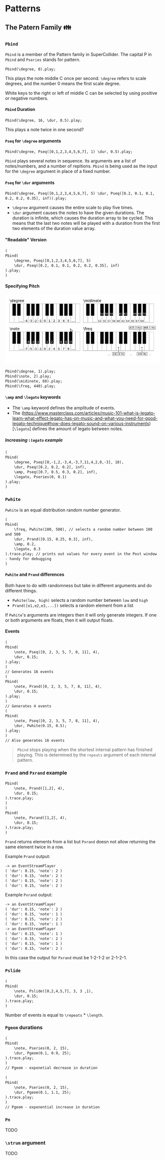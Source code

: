 # Patterns

## The Patern Family 👪

### `Pbind`
`Pbind` is a member of the Pattern family in SuperCollider. The capital P in `Pbind` and `Pseries` stands for pattern.
```supercollider
Pbind(\degree, 0).play;
```
This plays the note middle C once per second. `\degree` refers to scale degrees, and the number 0 means the first scale degree.

White keys to the right or left of middle C can be selected by using positive or negative numbers.

#### `Pbind` Duration
```supercollider
Pbind(\degree, 16, \dur, 0.5).play;
```
This plays a note twice in one second?

#### `Pseq` for `\degree` arguments
```supercollider
Pbind(\degree, Pseq([0,1,2,3,4,5,6,7], 1) \dur, 0.5).play;
```
`Pbind` plays several notes in sequence. Its arguments are a list of notes/numbers, and a number of repitions. `Pbind` is
being used as the input for the `\degree` argument in place of a fixed number.

#### `Pseq` for `\dur` arguments
```supercollider
Pbind(\degree, Pseq([0,1,2,3,4,5,6,7], 5) \dur, Pseq([0.2, 0.1, 0.1, 0.2, 0.2, 0.35], inf)).play;
```
- `\degree` argument causes the entire scale to play five times.
- `\dur` argument causes the notes to have the given durations. The duration is infinite, which causes the duration
  array to be cycled. This means that the last two notes will be played with a duration from the first two elements of
  the duration value array.

#### "Readable" Version
```supercollider
(
Pbind(
    \degree, Pseq([0,1,2,3,4,5,6,7], 5) 
    \dur, Pseq([0.2, 0.1, 0.1, 0.2, 0.2, 0.35], inf)
).play;
)
```
#### Specifying Pitch
![](notes.png)
```supercollider
Pbind(\degree, 1).play;
Pbind(\note, 2).play;
Pbind(\midinote, 69).play;
Pbind(\freq, 440).play;
```
#### `\amp` and `\legato` keywords
- The `\amp` keyword defines the amplitude of events.  
- The (https://www.masterclass.com/articles/music-101-what-is-legato-learn-what-effect-legato-has-on-music-and-what-you-need-for-good-legato-technique#how-does-legato-sound-on-various-instruments)[`\legato`] defines the amount of legato between notes.

##### Increasing `\legato` example
```supercollider
(
Pbind(
    \degree, Pseq([0,-1,2,-3,4,-3,7,11,4,2,0,-3], 10),
    \dur, Pseq([0.2, 0.2, 0.2], inf),
    \amp, Pseq([0.7, 0.5, 0.3, 0.2], inf),
    \legato, Pseries(0, 0.1)
).play;
)
```
### `Pwhite`

`Pwhite` is an equal distribution random number generator.

```supercollider
(
Pbind(
    \freq, Pwhite(100, 500), // selects a random number between 100 and 500
    \dur, Prand([0.15, 0.25, 0.3], inf),
    \amp, 0.2,
    \legato, 0.3
).trace.play; // prints out values for every event in the Post window - handy for debugging
)
```
#### `Pwhite` and `Prand` differences

Both have to do with randomness but take in different arguments and do different things.

- `Pwhite(low, high)` selects a random number between `low` and `high`
- `Prand([e1,e2,e3,...])` selects a random element from a list

If `Pwhite`'s arguments are integers then it will only generate integers. If one or both arguments
are floats, then it will output floats.

#### Events

```supercollider
(
Pbind(
    \note, Pseq([0, 2, 3, 5, 7, 8, 11], 4),
    \dur, 0.15;
).play;
)
// Generates 16 events
(
Pbind(
    \note, Prand([0, 2, 3, 5, 7, 8, 11], 4),
    \dur, 0.15;
).play;
)
// Generates 4 events
(
Pbind(
    \note, Pseq([0, 2, 3, 5, 7, 8, 11], 4),
    \dur, Pwhite(0.15, 0.5);
).play;
)
// Also generates 16 events
```
> `Pbind` stops playing when the shortest internal pattern has finished playing. This is determined by the
> `repeats` argument of each internal pattern.

### `Prand` and `Pxrand` example

```supercollider
Pbind(
    \note, Prand([1,2], 4),
    \dur, 0.15;
).trace.play;
)
(
Pbind(
    \note, Pxrand([1,2], 4),
    \dur, 0.15;
).trace.play;
)
```
`Prand` returns elements from a list but `Pxrand` doesn not allow returning the same element twice in a row.

Example `Prand` output:
```
-> an EventStreamPlayer
( 'dur': 0.15, 'note': 2 )
( 'dur': 0.15, 'note': 2 )
( 'dur': 0.15, 'note': 2 )
( 'dur': 0.15, 'note': 2 )
```

Example `Pxrand` output:
```
-> an EventStreamPlayer
( 'dur': 0.15, 'note': 2 )
( 'dur': 0.15, 'note': 1 )
( 'dur': 0.15, 'note': 2 )
( 'dur': 0.15, 'note': 1 )
-> an EventStreamPlayer
( 'dur': 0.15, 'note': 1 )
( 'dur': 0.15, 'note': 2 )
( 'dur': 0.15, 'note': 1 )
( 'dur': 0.15, 'note': 2 )
```

In this case the output for `Pxrand` must be 1-2-1-2 or 2-1-2-1.

### `Pslide`

```supercollider
(
Pbind(
    \note, Pslide([0,2,4,5,7], 3, 3 ,1),
    \dur, 0.15;
).trace.play;
)
```
Number of events is equal to `\repeats` * `\length`. 

### `Pgeom` durations

```supercollder
(
Pbind(
    \note, Pseries(0, 2, 15),
    \dur, Pgeom(0.1, 0.9, 25);
).trace.play;
)
// Pgeom - exponetial decrease in duration

(
Pbind(
    \note, Pseries(0, 2, 15),
    \dur, Pgeom(0.1, 1.1, 25);
).trace.play;
)
// Pgeom - exponential increase in duration
```

### `Pn`

TODO

### `\strum` argument

TODO
